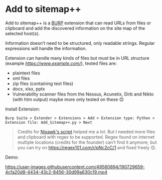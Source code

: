 # Add to sitemap++ 
Add to sitemap++ is a [BURP](https://portswigger.net/burp) extension that can read URLs from files or clipboard and add the discovered information on the site map of the selected host(s).

Information doesn’t need to be structured, only readable strings. Regular expressions will handle the information.

Extension can handle many kinds of files but must be in URL structure (example _https://www.example.com/_), tested files are:
- plaintext files
- xml files
- zip files (containing text files) 
- docx, xlsx, pptx
- Vulnerability scanner files from the Nessus, Acunetix, Dirb and Nikto (with htm output) maybe more only tested on these 😊

Install Extension:
```
Burp Suite > Extender > Extensions > Add > Extension type: Python > Extension file: Add_Sitemap++.py > Next
```
>Credits for [Nixawk's script](https://github.com/nixawk/hello-python2/blob/master/burpsuite/sitemap-Import_links.py) helped me a lot. But I needed more files and clipboard with regex to be supported. Regex found on internet multiple locations (credits for the founder) can’t find it anymore, but you can try on https://regex101.com/r/pNc2cC/1 and fixed freely 😊. 

Demo:



https://user-images.githubusercontent.com/49560894/190729659-4cfa20d8-4434-43c2-8456-30d99a630c19.mp4

